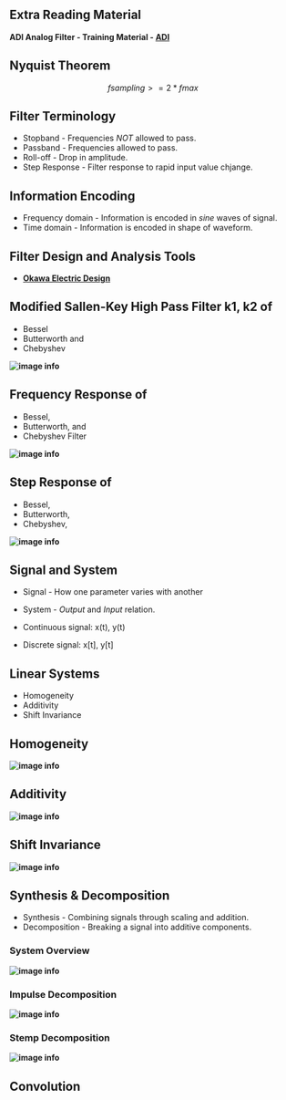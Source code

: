 ## Extra Reading Material

**ADI Analog Filter - Training Material - [ADI](https://www.analog.com/media/en/training-seminars/design-handbooks/Basic-Linear-Design/Chapter8.pdf)**

## Nyquist Theorem

```math
fsampling >= 2 * fmax
```

## Filter Terminology
* Stopband - Frequencies *NOT* allowed to pass.
* Passband - Frequencies allowed to pass.
* Roll-off - Drop in amplitude.
* Step Response - Filter response to rapid input value chjange.

## Information Encoding
* Frequency domain - Information is encoded in *sine* waves of signal.
* Time domain - Information is encoded in shape of waveform.

## Filter Design and Analysis Tools

* **[Okawa Electric Design](http://sim.okawa-denshi.jp/en/Fkeisan.htm)**

## Modified Sallen-Key High Pass Filter k1, k2 of

  * Bessel
  * Butterworth and
  * Chebyshev

**![image info](../external/img/k1_k2.png)**

## Frequency Response of 
* Bessel, 
* Butterworth, and 
* Chebyshev Filter

**![image info](../external/img/freq_resp.png)**

## Step Response of 
* Bessel, 
* Butterworth,
* Chebyshev,

**![image info](../external/img/step_resp.png)**

## Signal and System
* Signal - How one parameter varies with another
* System - *Output* and *Input* relation.

* Continuous signal: x(t), y(t)
* Discrete signal: x[t], y[t]


## Linear Systems
* Homogeneity
* Additivity
* Shift Invariance

## Homogeneity
**![image info](../external/img/homogeneity.png)**

## Additivity
**![image info](../external/img/additivity.png)**

## Shift Invariance
**![image info](../external/img/shift_invariance.png)**

## Synthesis & Decomposition

* Synthesis - Combining signals through scaling and addition.
* Decomposition - Breaking a signal into additive components.
### System Overview
**![image info](../external/img/synthesis.png)**
### Impulse Decomposition
**![image info](../external/img/impulse_decomp.png)**
### Stemp Decomposition
**![image info](../external/img/step_decomp.png)**


## Convolution
